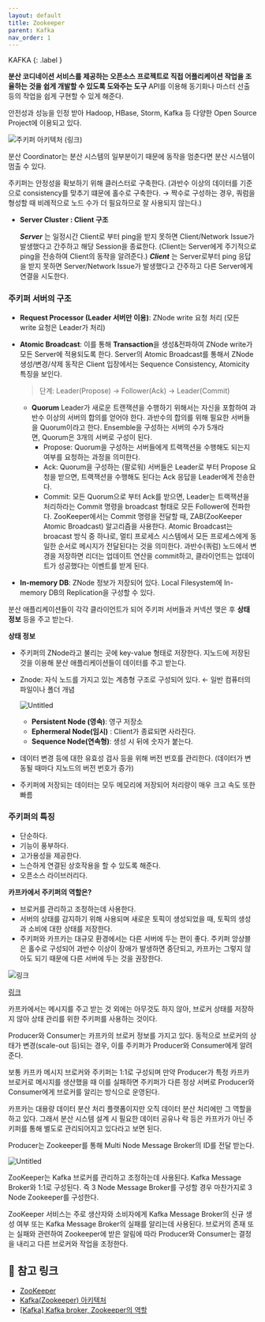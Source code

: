 ```yaml
---
layout: default
title: Zookeeper
parent: Kafka
nav_order: 1
---
```


KAFKA
{: .label }

**분산 코디네이션 서비스를 제공하는 오픈소스 프로젝트로 직접 어플리케이션 작업을 조율하는 것을 쉽게 개발할 수 있도록 도와주는 도구**
API를 이용해 동기화나 마스터 선출 등의 작업을 쉽게 구현할 수 있게 해준다.

안전성과 성능을 인정 받아 Hadoop, HBase, Storm, Kafka 등 다양한 Open Source Project에 이용되고 있다.

![주키퍼 아키텍처 ([링크](https://ssup2.github.io/theory_analysis/ZooKeeper/))](https://www.notion.so/image/https%3A%2F%2Fs3-us-west-2.amazonaws.com%2Fsecure.notion-static.com%2F7f4ebc9f-d268-4520-9d9b-cc42e2926f45%2FUntitled.png?id=50e8ebed-b0dc-4409-8265-1389981a6294&table=block&spaceId=b897da56-853b-41fc-a775-9d2efbbfb74a&width=2000&userId=09d07b42-3885-4a64-9d43-62494b058a86&cache=v2)

분산 Coordinator는 분산 시스템의 일부분이기 때문에 동작을 멈춘다면 분산 시스템이 멈출 수 있다.

주키퍼는 안정성을 확보하기 위해 클러스터로 구축한다. (과반수 이상의 데이터를 기준으로 consistency를 맞추기 떄문에 홀수로 구축한다. → 짝수로 구성하는 경우, 쿼럼을 형성할 때 비례적으로 노드 수가 더 필요하므로 잘 사용되지 않는다.)

- **Server Cluster : Client 구조**

  ***Server*** 는 일정시간 Client로 부터 ping을 받지 못하면 Client/Network Issue가 발생했다고 간주하고 해당 Session을 종료한다. (Client는 Server에게 주기적으로 ping을 전송하여 Client의 동작을 알려준다.)
  ***Client*** 는 Server로부터 ping 응답을 받지 못하면 Server/Network Issue가 발생했다고 간주하고 다른 Server에게 연결을 시도한다.


### **주키퍼 서버의 구조**

- **Request Processor (Leader 서버만 이용)**: ZNode write 요청 처리 (모든 write 요청은 Leader가 처리)
- **Atomic Broadcast**: 이를 통해 **Transaction**을 생성&전파하여 ZNode write가 모든 Server에 적용되도록 한다. Server의 Atomic Broadcast를 통해서 ZNode 생성/변경/삭제 동작은 Client 입장에서는 Sequence Consistency, Atomicity 특징을 보인다.

  > 단계: Leader(Propose) → Follower(Ack) → Leader(Commit)

    - **Quorum**
      Leader가 새로운 트랜잭션을 수행하기 위해서는 자신을 포함하여 과반수 이상의 서버의 합의를 얻어야 한다. 과반수의 합의를 위해 필요한 서버들을 Quorum이라고 한다. Ensemble을 구성하는 서버의 수가 5개라면, Quorum은 3개의 서버로 구성이 된다.
      - Propose: Quorum을 구성하는 서버들에게 트랙잭션을 수행해도 되는지 여부를 요청하는 과정을 의미한다.
      - Ack: Quorum을 구성하는 (팔로워) 서버들은 Leader로 부터 Propose 요청을 받으면, 트랙잭션을 수행해도 된다는 Ack 응답을 Leader에게 전송한다.
      - Commit: 모든 Quorum으로 부터 Ack를 받으면, Leader는 트랙잭션을 처리하라는 Commit 명령을 broadcast 형태로 모든 Follower에 전파한다. ZooKeeper에서는 Commit 명령을 전달할 때, ZAB(ZooKeeper Atomic Broadcast) 알고리즘을 사용한다. Atomic Broadcast는 broacast 방식 중 하나로, 멀티 프로세스 시스템에서 모든 프로세스에게 동일한 순서로 메시지가 전달된다는 것을 의미한다. 과반수(쿼럼) 노드에서 변경을 저장하면 리더는 업데이트 연산을 commit하고, 클라이언트는 업데이트가 성공했다는 이벤트를 받게 된다.
- **In-memory DB**: ZNode 정보가 저장되어 있다. Local Filesystem에 In-memory DB의 Replication을 구성할 수 있다.

분산 애플리케이션들이 각각 클라이언트가 되어 주키퍼 서버들과 커넥션 맺은 후 **상태 정보** 등을 주고 받는다.

**상태 정보**

- 주키퍼의 ZNode라고 불리는 곳에 key-value 형태로 저장한다. 지노드에 저장된 것을 이용해 분산 애플리케이션들이 데이터를 주고 받는다.
- Znode: 자식 노드를 가지고 있는 계층형 구조로 구성되어 있다. ← 일반 컴퓨터의 파일이나 폴더 개념

  ![Untitled](https://www.notion.so/image/https%3A%2F%2Fs3-us-west-2.amazonaws.com%2Fsecure.notion-static.com%2F1b7d433a-6443-4049-8495-def1a467c849%2FUntitled.png?id=5b40c011-f320-4663-ae6a-b1ff4a9bad4c&table=block&spaceId=b897da56-853b-41fc-a775-9d2efbbfb74a&width=2000&userId=09d07b42-3885-4a64-9d43-62494b058a86&cache=v2)

    - **Persistent Node (영속)**: 영구 저장소
    - **Ephermeral Node(임시)** : Client가 종료되면 사라진다.
    - **Sequence Node(연속형)**: 생성 시 뒤에 숫자가 붙는다.
- 데이터 변경 등에 대한 유효성 검사 등을 위해 버전 번호를 관리한다. (데이터가 변동될 때마다 지노드의 버전 번호가 증가)
- 주키퍼에 저장되는 데이터는 모두 메모리에 저장되어 처리량이 매우 크고 속도 또한 빠름

### 주키퍼의 특징

- 단순하다.
- 기능이 풍부하다.
- 고가용성을 제공한다.
- 느슨하게 연결된 상호작용을 할 수 있도록 해준다.
- 오픈소스 라이브러리다.

**카프카에서 주키퍼의 역할은?**

- 브로커를 관리하고 조정하는데 사용한다.
- 서버의 상태를 감지하기 위해 사용되며 새로운 토픽이 생성되었을 때, 토픽의 생성과 소비에 대한 상태를 저장한다.
- 주키퍼와 카프카는 대규모 환경에서는 다른 서버에 두는 편이 좋다. 주키퍼 앙상블은 홀수로 구성되어 과반수 이상이 장애가 발생하면 중단되고, 카프카는 그렇지 않아도 되기 때문에 다른 서버에 두는 것을 권장한다.

![[링크](https://blog.neonkid.xyz/302)](https://www.notion.so/image/https%3A%2F%2Fs3-us-west-2.amazonaws.com%2Fsecure.notion-static.com%2Fcc9d397d-37bb-42f2-a9d9-5b0baab125bf%2FUntitled.png?id=0b94a200-645d-4934-a463-00fa201279d7&table=block&spaceId=b897da56-853b-41fc-a775-9d2efbbfb74a&width=2000&userId=09d07b42-3885-4a64-9d43-62494b058a86&cache=v2)

[링크](https://blog.neonkid.xyz/302)

카프카에서는 메시지를 주고 받는 것 외에는 아무것도 하지 않아, 브로커 상태를 저장하지 않아 상태 관리를 위한 주키퍼를 사용하는 것이다.

Producer와 Consumer는 카프카의 브로커 정보를 가지고 있다. 동적으로 브로커의 상태가 변경(scale-out 등)되는 경우, 이를 주키퍼가 Producer와 Consumer에게 알려준다.

보통 카프카 메시지 브로커와 주키퍼는 1:1로 구성되며 만약 Producer가 특정 카프카 브로커로 메시지를 생산했을 때 이를 실패하면 주키퍼가 다른 정상 서버로 Producer와 Consumer에게 브로커를 알리는 방식으로 운영된다.

카프카는 대용량 데이터 분산 처리 플랫폼이지만 오직 데이터 분산 처리에만 그 역할을 하고 있다. 그래서 분산 시스템 설계 시 필요한 데이터 공유나 락 등은 카프카가 아닌 주키퍼를 통해 별도로 관리되어지고 있다라고 보면 된다.

Producer는 Zookeeper를 통해 Multi Node Message Broker의 ID를 전달 받는다.

![Untitled](https://www.notion.so/image/https%3A%2F%2Fs3-us-west-2.amazonaws.com%2Fsecure.notion-static.com%2F7c458a00-d621-4290-9233-f1620e15c70e%2FUntitled.png?id=0119e1bd-a5f5-4d88-8ddc-9748998c4c03&table=block&spaceId=b897da56-853b-41fc-a775-9d2efbbfb74a&width=2000&userId=09d07b42-3885-4a64-9d43-62494b058a86&cache=v2)

ZooKeeper는 Kafka 브로커를 관리하고 조정하는데 사용된다. Kafka Message Broker와 1:1로 구성된다. 즉 3 Node Message Broker를 구성할 경우 마찬가지로 3 Node Zookeeper를 구성한다.

ZooKeeper 서비스는 주로 생산자와 소비자에게 Kafka Message Broker의 신규 생성 여부 또는 Kafka Message Broker의 실패를 알리는데 사용된다. 브로커의 존재 또는 실패와 관련하여 Zookeeper에 받은 알림에 따라 Producer와 Consumer는 결정을 내리고 다른 브로커와 작업을 조정한다.

## 🔗 참고 링크
- [ZooKeeper](https://ssup2.github.io/theory_analysis/ZooKeeper/)
- [Kafka(Zookeeper) 아키텍처](https://waspro.tistory.com/645)
- [[Kafka] Kafka broker, Zookeeper의 역할](https://velog.io/@anjinwoong/Kafka-Kafka-broker-Zookeeper%EC%9D%98-%EC%97%AD%ED%95%A0)